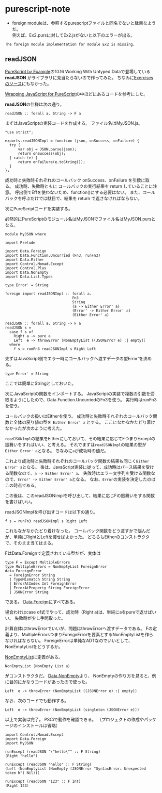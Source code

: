# purescript-note

* foreign moduleは、参照するpurescriptファイルと同名でないと駄目なようだ。    
例えば、Ex2.pursに対してEx2.jsがないと以下のエラーが出る。
````
The foreign module implementation for module Ex2 is missing.
````

## readJSON

[PureScript by Example](https://leanpub.com/purescript/read)の10.16 Working With Untyped Dataで登場している __readJSON__ がライブラリに見当たらないので作ってみた。
ちなみに[Exercisesのソース](https://github.com/paf31/purescript-book)にもなかった。

[Wrapping JavaScript for PureScript](http://blog.ndk.io/purescript-ffi.html)の中ほどにあるコードを参考にした。

**readJSON**の仕様は次の通り。

````
readJSON :: forall a. String -> F a
````

まずはJavaScriptの実装コードを作成する。
ファイル名はMyJSON.js。

````
"use strict";

exports.readJSONImpl = function (json, onSuccess, onFailure) {
  try {
	  var obj = JSON.parse(json);
	  return onSuccess(obj);
  } catch (e) {
	  return onFailure(e.toString());
  }
};
````

成功時と失敗時それぞれのコールバック onSuccess、onFailure を引数に取る。
成功時、失敗時ともに コールバックの実行結果を return していることに注意。
呼出側でEffを使わないため、function()にする必要はない。
また、コールバックを呼ぶだけでは駄目で、結果を return で返さなければならない。

次にPureScriptコードを実装する。

必然的にPureScriptのモジュール名はMyJSONでファイル名はMyJSON.pursとなる。

````
module MyJSON where

import Prelude

import Data.Foreign 
import Data.Function.Uncurried (Fn3, runFn3)
import Data.Either
import Control.Monad.Except
import Control.Plus
import Data.NonEmpty
import Data.List.Types 

type Error' = String

foreign import readJSONImpl :: forall a.
                               Fn3
                               String
                               (a -> Either Error' a)
                               (Error' -> Either Error' a)
                               (Either Error' a)

readJSON :: forall a. String -> F a
readJSON s =
  case f s of
    Right a -> pure a
    Left  e -> throwError (NonEmptyList ((JSONError e) :| empty))
  where
    f s = runFn3 readJSONImpl s Right Left
````

先ずはJavaScript側でエラー時にコールバックへ渡すデータの型Error'を決める。
````
type Error' = String
````
ここでは簡単にStringとしておいた。

次にJavaScriptの関数をインポートする。
JavaScriptの実装で複数の引数を受取るようにしたので、Data.Function.UncurriedのFn3を使う。
実行時はrunFn3を使う。

コールバックの扱いはEitherを使う。
成功時と失敗時それぞれのコールバック関数と全体の戻り値の型を `Either Error' a` とする。
ここになかなかたどり着けなかったが次のように考えた。

`readJSONImpl`の結果をEitherにしておいて、その結果に応じてFつまりExceptの振舞いをすればいい、と考える。
それでまずは`readJSONImpl`の結果の型が`Either Error' a`となる。
ちなみに`a`が成功時の値だ。

これより成功時と失敗時それぞれのコールバック関数の結果も同じく`Either Error' a`となる。
後は、JavaScript実装に従って、成功時はパース結果を受ける関数なので、`a -> Either Error' a`、
失敗時はエラー文字列を受ける関数なので、`Error' -> Either Error' a`となる。
なお、`Error`の実装を決定したのはこの時点である。

この後は、このreadJSONImplを呼び出して、結果に応じFの振舞いをする関数を書けばいい。

readJSONImplを呼び出すコードは以下の通り。

````
f s = runFn3 readJSONImpl s Right Left
````

これもなかなかたどり着けなった。
コールバック関数をどう渡すかで悩んだが、単純にRightとLeftを渡せばよかった。
どちらもEitherのコンストラクタで、そのまま当てはまる。

FはData.Foreignで定義されている型だが、実体は
````
type F = Except MultipleErrors
type MultipleErrors = NonEmptyList ForeignError
data ForeignError
  = ForeignError String
  | TypeMismatch String String
  | ErrorAtIndex Int ForeignError
  | ErrorAtProperty String ForeignError
  | JSONError String
````
である。
[Data.Foreign](https://pursuit.purescript.org/packages/purescript-foreign/4.0.0/docs/Data.Foreign#t:Foreign)にすべてある。

場合わけはcase of式でやって、成功時（Right a)は、単純にaをpureで返せばいい。
失敗時が少し手間取った。

計算自体はthrowErrorでいいが、問題はthrowErrorへ渡すデータである。
Fの定義より、MultipleErrorsつまりForeignErrorを要素とするNonEmptyListを作らなければならない。
ForeignErrorは単純なADTなのでいいとして、NonEmptyListをどうするか。

[NonEmptyList](https://pursuit.purescript.org/packages/purescript-lists/4.0.1/docs/Data.List.Types#t:NonEmptyList)に定義がある。
````
NonEmptyList (NonEmpty List a)
````
がコンストラクタだ。
[Data.NonEmpty](https://pursuit.purescript.org/packages/purescript-nonempty/4.0.0/docs/Data.NonEmpty#t:NonEmpty)より、
NonEmptyの作り方を見ると、例に目的にかなうコードがあったので使った。
````
Left  e -> throwError (NonEmptyList ((JSONError e) :| empty))
````
なお、次のコードでも動作する。
````
Left  e -> throwError (NonEmptyList (singleton (JSONError e)))
````

以上で実装は完了。
PSCiで動作を確認できる。
（プロジェクトの作成やパッケージのインストールは省略）

````
import Control.Monad.Except
import Data.Foreign
import MyJSON

runExcept (readJSON "\"hello\"" :: F String)
(Right "hello")

runExcept (readJSON "hello" :: F String)
(Left (NonEmptyList (NonEmpty (JSONError "SyntaxError: Unexpected token h") Nil)))

runExcept (readJSON "123" :: F Int)
(Right 123)
````


